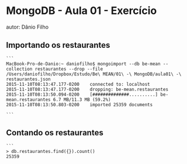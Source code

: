 # MongoDB - Aula 01 - Exercício
autor: Dânio Filho

## Importando os restaurantes

    ```
    MacBook-Pro-de-Danio:~ daniofilho$ mongoimport --db be-mean --collection restaurantes --drop --file /Users/daniofilho/Dropbox/Estudo/Be\ MEAN/01\ -\ MongoDB/aula01\ -\ restaurantes.json
    2015-11-10T08:13:47.177-0200	connected to: localhost
    2015-11-10T08:13:47.177-0200	dropping: be-mean.restaurantes
    2015-11-10T08:13:50.094-0200	[##############..........] be-mean.restaurantes	6.7 MB/11.3 MB (59.2%)
    2015-11-10T08:13:50.803-0200	imported 25359 documents

    ```

## Contando os restaurantes

    ```
    > db.restaurantes.find({}).count()
    25359
